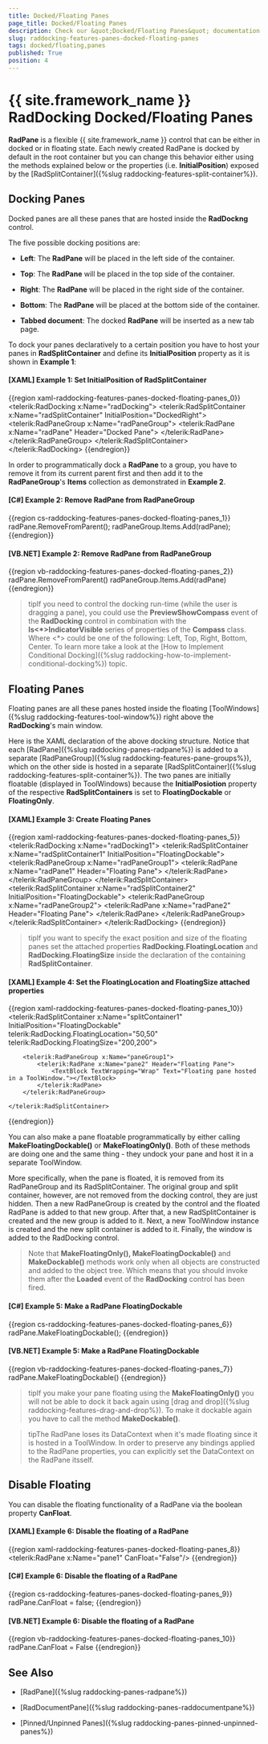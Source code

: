 ```yaml
---
title: Docked/Floating Panes
page_title: Docked/Floating Panes
description: Check our &quot;Docked/Floating Panes&quot; documentation article for the RadDocking {{ site.framework_name }} control.
slug: raddocking-features-panes-docked-floating-panes
tags: docked/floating,panes
published: True
position: 4
---
```


# {{ site.framework_name }} RadDocking Docked/Floating Panes

__RadPane__ is a flexible {{ site.framework_name }} control that can be either in docked or in floating state. Each newly created RadPane is docked by default in the root container but you can change this behavior either using the methods explained below or the properties (i.e. __InitialPosition__) exposed by the [RadSplitContainer]({%slug raddocking-features-split-container%}).

## Docking Panes

Docked panes are all these panes that are hosted inside the __RadDockng__ control.

The five possible docking positions are:

* __Left__: The __RadPane__ will be placed in the left side of the container. 

* __Top__: The __RadPane__ will be placed in the top side of the container. 

* __Right__: The __RadPane__ will be placed in the right side of the container. 

* __Bottom__: The __RadPane__ will be placed at the bottom side of the container. 

* __Tabbed document__: The docked __RadPane__ will be inserted as a new tab page.

To dock your panes declaratively to a certain position you have to host your panes in __RadSplitContainer__ and define its __InitialPosition__ property as it is shown in __Example 1__:

#### __[XAML] Example 1: Set InitialPosition of RadSplitContainer__

{{region xaml-raddocking-features-panes-docked-floating-panes_0}}
	<telerik:RadDocking x:Name="radDocking">
	    <telerik:RadSplitContainer x:Name="radSplitContainer" InitialPosition="DockedRight">
	        <telerik:RadPaneGroup x:Name="radPaneGroup">
	            <telerik:RadPane x:Name="radPane" Header="Docked Pane">
	                <TextBlock Text="Docked Pane."></TextBlock>
	            </telerik:RadPane>
	        </telerik:RadPaneGroup>
	    </telerik:RadSplitContainer>
	</telerik:RadDocking>
{{endregion}}

In order to programmatically dock a __RadPane__ to a group, you have to remove it from its current parent first and then add it to the __RadPaneGroup__'s __Items__ collection as demonstrated in __Example 2__.

#### __[C#] Example 2: Remove RadPane from RadPaneGroup__

{{region cs-raddocking-features-panes-docked-floating-panes_1}}
	radPane.RemoveFromParent();
	radPaneGroup.Items.Add(radPane);
{{endregion}}

#### __[VB.NET] Example 2: Remove RadPane from RadPaneGroup__

{{region vb-raddocking-features-panes-docked-floating-panes_2}}
	radPane.RemoveFromParent()
	radPaneGroup.Items.Add(radPane)
{{endregion}}

>tipIf you need to control the docking run-time (while the user is dragging a pane), you could use the __PreviewShowCompass__ event of the __RadDocking__ control in combination with the __Is<*>IndicatorVisible__ series of properties of the __Compass__ class. Where <*> could be one of the following: Left, Top, Right, Bottom, Center. To learn more take a look at the [How to Implement Conditional Docking]({%slug raddocking-how-to-implement-conditional-docking%}) topic.

## Floating Panes

Floating panes are all these panes hosted inside the floating [ToolWindows]({%slug raddocking-features-tool-window%}) right above the __RadDocking__'s main window.

Here is the XAML declaration of the above docking structure. Notice that each [RadPane]({%slug raddocking-panes-radpane%}) is added to a separate [RadPaneGroup]({%slug raddocking-features-pane-groups%}), which on the other side is hosted in a separate [RadSplitContainer]({%slug raddocking-features-split-container%}). The two panes are initially floatable (displayed in ToolWindows) because the __InitialPosiotion__ property of the respective __RadSplitContainers__ is set to __FloatingDockable__ or __FloatingOnly__.

#### __[XAML] Example 3: Create Floating Panes__

{{region xaml-raddocking-features-panes-docked-floating-panes_5}}
	<telerik:RadDocking x:Name="radDocking1">
	    <telerik:RadSplitContainer x:Name="radSplitContainer1" InitialPosition="FloatingDockable">
	        <telerik:RadPaneGroup x:Name="radPaneGroup1">
	            <telerik:RadPane x:Name="radPane1" Header="Floating Pane">
	                <TextBlock TextWrapping="Wrap" Text="Floating pane hosted in a ToolWindow."></TextBlock>
	            </telerik:RadPane>
	        </telerik:RadPaneGroup>
	    </telerik:RadSplitContainer>
	    <telerik:RadSplitContainer x:Name="radSplitContainer2" InitialPosition="FloatingDockable">
	        <telerik:RadPaneGroup x:Name="radPaneGroup2">
	            <telerik:RadPane x:Name="radPane2" Header="Floating Pane">
	                <TextBlock TextWrapping="Wrap" Text="Floating pane hosted in a ToolWindow."></TextBlock>
	            </telerik:RadPane>
	        </telerik:RadPaneGroup>
	    </telerik:RadSplitContainer>
	</telerik:RadDocking>
{{endregion}}

>tipIf you want to specify the exact position and size of the floating panes set the attached properties __RadDocking.FloatingLocation__ and __RadDocking.FloatingSize__ inside the declaration of the containing __RadSplitContainer__.

#### __[XAML] Example 4: Set the FloatingLocation and FloatingSize attached properties__

{{region xaml-raddocking-features-panes-docked-floating-panes_10}}
	<telerik:RadSplitContainer x:Name="splitContainer1" InitialPosition="FloatingDockable"
	                           telerik:RadDocking.FloatingLocation="50,50"
	                           telerik:RadDocking.FloatingSize="200,200">
	
	    <telerik:RadPaneGroup x:Name="paneGroup1">
	        <telerik:RadPane x:Name="pane2" Header="Floating Pane">
	            <TextBlock TextWrapping="Wrap" Text="Floating pane hosted in a ToolWindow."></TextBlock>
	        </telerik:RadPane>
	    </telerik:RadPaneGroup>
	
	</telerik:RadSplitContainer>
{{endregion}}

You can also make a pane floatable programmatically by either calling __MakeFloatingDockable()__ or __MakeFloatingOnly()__. Both of these methods are doing one and the same thing - they undock your pane and host it in a separate ToolWindow.

More specifically, when the pane is floated, it is removed from its RadPaneGroup and its RadSplitContainer. The original group and split container, however, are not removed from the docking control, they are just hidden. Then a new RadPaneGroup is created by the control and the floated RadPane is added to that new group. After that, a new RadSplitContainer is created and the new group is added to it. Next, a new ToolWindow instance is created and the new split container is added to it. Finally, the window is added to the RadDocking control.

>Note that __MakeFloatingOnly(), MakeFloatingDockable()__ and __MakeDockable()__ methods work only when all objects are constructed and added to the object tree. Which means that you should invoke them after the __Loaded__ event of the __RadDocking__ control has been fired.

#### __[C#] Example 5: Make a RadPane FloatingDockable__

{{region cs-raddocking-features-panes-docked-floating-panes_6}}
	radPane.MakeFloatingDockable();
{{endregion}}

#### __[VB.NET] Example 5: Make a RadPane FloatingDockable__

{{region vb-raddocking-features-panes-docked-floating-panes_7}}
	radPane.MakeFloatingDockable()
{{endregion}}

>tipIf you make your pane floating using the __MakeFloatingOnly()__ you will not be able to dock it back again using [drag and drop]({%slug raddocking-features-drag-and-drop%}). To make it dockable again you have to call the method __MakeDockable()__.

>tipThe RadPane loses its DataContext when it's made floating since it is hosted in a ToolWindow. In order to preserve any bindings applied to the RadPane properties, you can explicitly set the DataContext on the RadPane itsself.

## Disable Floating

You can disable the floating functionality of a RadPane via the boolean property __CanFloat__.

#### __[XAML] Example 6: Disable the floating of a RadPane__

{{region xaml-raddocking-features-panes-docked-floating-panes_8}}
	<telerik:RadPane x:Name="pane1" CanFloat="False"/>
{{endregion}}

#### __[C#] Example 6: Disable the floating of a RadPane__

{{region cs-raddocking-features-panes-docked-floating-panes_9}}
	radPane.CanFloat = false;
{{endregion}}

#### __[VB.NET] Example 6: Disable the floating of a RadPane__

{{region vb-raddocking-features-panes-docked-floating-panes_10}}
	radPane.CanFloat = False
{{endregion}}

## See Also

 * [RadPane]({%slug raddocking-panes-radpane%})

 * [RadDocumentPane]({%slug raddocking-panes-raddocumentpane%})

 * [Pinned/Unpinned Panes]({%slug raddocking-panes-pinned-unpinned-panes%})
